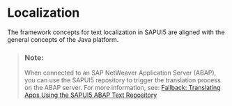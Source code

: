 <!-- loio91f217c46f4d1014b6dd926db0e91070 -->

# Localization

The framework concepts for text localization in SAPUI5 are aligned with the general concepts of the Java platform.

> ### Note:  
> When connected to an SAP NetWeaver Application Server \(ABAP\), you can use the SAPUI5 repository to trigger the translation process on the ABAP server. For more information, see: [Fallback: Translating Apps Using the SAPUI5 ABAP Text Repository](../05_Developing_Apps/fallback-translating-apps-using-the-sapui5-abap-text-repository-5424938.md) 

